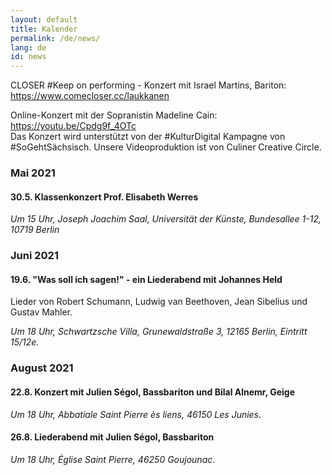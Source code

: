 ```yaml
---
layout: default
title: Kalender
permalink: /de/news/
lang: de
id: news
---
```


CLOSER #Keep on performing - Konzert mit Israel Martins, Bariton: https://www.comecloser.cc/laukkanen  

Online-Konzert mit der Sopranistin Madeline Cain: https://youtu.be/Cpdg9f_4OTc  
Das Konzert wird unterstützt von der #KulturDigital Kampagne von #SoGehtSächsisch. Unsere Videoproduktion ist von Culiner Creative Circle.  

### Mai 2021 

#### 30.5. Klassenkonzert Prof. Elisabeth Werres

_Um 15 Uhr, Joseph Joachim Saal, Universität der Künste, Bundesallee 1-12, 10719 Berlin_ 

### Juni 2021

#### 19.6. "Was soll ich sagen!" - ein Liederabend mit Johannes Held

Lieder von Robert Schumann, Ludwig van Beethoven, Jean Sibelius und Gustav Mahler.  

_Um 18 Uhr, Schwartzsche Villa, Grunewaldstraße 3, 12165 Berlin, Eintritt 15/12e._ 

### August 2021

#### 22.8. Konzert mit Julien Ségol, Bassbariton und Bilal Alnemr, Geige  

_Um 18 Uhr, Abbatiale Saint Pierre ès liens, 46150 Les Junies_. 

#### 26.8. Liederabend mit Julien Ségol, Bassbariton  

_Um 18 Uhr, Église Saint Pierre, 46250 Goujounac_. 





